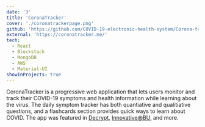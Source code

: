 ```yaml
---
date: '3'
title: 'CoronaTracker'
cover: './coronatrackerpage.png'
github: 'https://github.com/COVID-19-electronic-health-system/Corona-tracker'
external: 'https://coronatracker.me/'
tech:
  - React
  - Blockstack
  - MongoDB
  - AWS
  - Material-UI
showInProjects: true
---
```


CoronaTracker is a progressive web application that lets users monitor and track their COVID-19 symptoms and health information while learning about the virus. The daily symptom tracker has both quantiative and qualitiative questions, and a flashcards section provides quick ways to learn about COVID. The app was featured in [Decrypt](https://decrypt.co/25951/new-blockchain-app-tracks-covid-19-symptoms-reduce-hospital-overload), [Innovative@BU](https://www.bu.edu/innovate/bu-student-and-alumni-entrepreneurs-use-their-platforms-to-support-covid-19-efforts/), and more.
